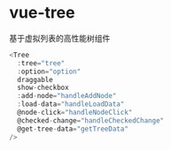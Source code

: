 # vue-tree
基于虚拟列表的高性能树组件
```javascript
<Tree
  :tree="tree"
  :option="option"
  draggable
  show-checkbox
  :add-node="handleAddNode"
  :load-data="handleLoadData"
  @node-click="handleNodeClick"
  @checked-change="handleCheckedChange"
  @get-tree-data="getTreeData"
/>
```

